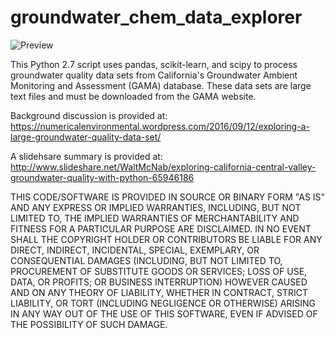 # groundwater_chem_data_explorer

![Preview](https://numericalenvironmental.files.wordpress.com/2016/09/calcium_concs.jpeg?w=616)

This Python 2.7 script uses pandas, scikit-learn, and scipy to process groundwater quality data sets from California's Groundwater Ambient Monitoring and Assessment (GAMA) database. These data sets are large text files and must be downloaded from the GAMA website.

Background discussion is provided at: https://numericalenvironmental.wordpress.com/2016/09/12/exploring-a-large-groundwater-quality-data-set/

A slidehsare summary is provided at: http://www.slideshare.net/WaltMcNab/exploring-california-central-valley-groundwater-quality-with-python-65946186

THIS CODE/SOFTWARE IS PROVIDED IN SOURCE OR BINARY FORM "AS IS" AND ANY EXPRESS OR IMPLIED WARRANTIES, INCLUDING, BUT NOT LIMITED TO, THE IMPLIED WARRANTIES OF MERCHANTABILITY AND FITNESS FOR A PARTICULAR PURPOSE ARE DISCLAIMED. IN NO EVENT SHALL THE COPYRIGHT HOLDER OR CONTRIBUTORS BE LIABLE FOR ANY DIRECT, INDIRECT, INCIDENTAL, SPECIAL, EXEMPLARY, OR CONSEQUENTIAL DAMAGES (INCLUDING, BUT NOT LIMITED TO, PROCUREMENT OF SUBSTITUTE GOODS OR SERVICES; LOSS OF USE, DATA, OR PROFITS; OR BUSINESS INTERRUPTION) HOWEVER CAUSED AND ON ANY THEORY OF LIABILITY, WHETHER IN CONTRACT, STRICT LIABILITY, OR TORT (INCLUDING NEGLIGENCE OR OTHERWISE) ARISING IN ANY WAY OUT OF THE USE OF THIS SOFTWARE, EVEN IF ADVISED OF THE POSSIBILITY OF SUCH DAMAGE.

